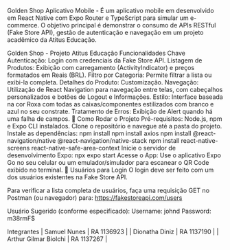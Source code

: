 Golden Shop
Aplicativo Mobile - É um aplicativo mobile em desenvolvido em React Native com Expo Router e TypeScript para simular um e-commerce. O objetivo principal é demonstrar o consumo de APIs RESTful (Fake Store API), gestão de autenticação e navegação em um projeto acadêmico da Atitus Educação.

Golden Shop - Projeto Atitus Educação
Funcionalidades Chave
Autenticação: Login com credenciais da Fake Store API.
Listagem de Produtos: Exibição com carregamento (ActivityIndicator) e preços formatados em Reais (BRL).
Filtro por Categoria: Permite filtrar a lista ou exibi-la completa.
Detalhes do Produto: Customização.
Navegação: Utilização de React Navigation para navegação entre telas, com cabeçalhos personalizados e botões de Logout e Informações.
Estilo: Interface baseada na cor Roxa com todas as caixas/componentes estilizados com branco e azul no seu constrate.
Tratamento de Erros: Exibição de Alert quando há uma falha de campos.
🚀 Como Rodar o Projeto
Pré-requisitos: Node.js, npm e Expo CLI instalados.
Clone o repositório e navegue até a pasta do projeto.
Instale as dependências:
npm install
npm install axios
npm install @react-navigation/native @react-navigation/native-stack
npm install react-native-screens react-native-safe-area-context
Inicie o servidor de desenvolvimento Expo:
npx expo start
Acesse o App: Use o aplicativo Expo Go no seu celular ou um emulador/simulador para escanear o QR Code exibido no terminal.
🔑 Usuários para Login
O login deve ser feito com um dos usuários existentes na Fake Store API.

Para verificar a lista completa de usuários, faça uma requisição GET no Postman (ou navegador) para: https://fakestoreapi.com/users

Usuário Sugerido (conforme especificado):
Username: johnd
Password: m38rmF$

Integrantes
| Samuel Nunes | RA 1136923 |
| Dionatha Diniz | RA 1137190 |
| Arthur Gilmar Biolchi | RA 1137267 |
